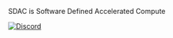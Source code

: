 SDAC is Software Defined Accelerated Compute

[![Discord](https://img.shields.io/discord/1018236355177881630?logo=Join%20Our%20Discord%21&logoColor=7289da&style=for-the-badge)](https://discord.gg/9HS8WCPQ27)
